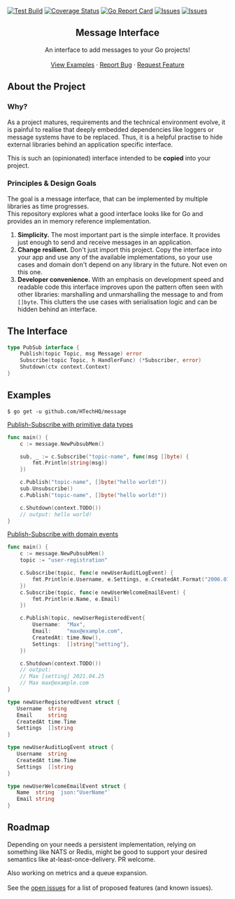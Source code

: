 [![Test Build][github-action-shield]][github-action-url]
[![Coverage Status][coveralls-shield]][coveralls-url]
[![Go Report Card][reportcard-shield]][reportcard-url]
[![Issues][issues-shield]][issues-url]
[![Issues][stars-shield]][stars-url]




<p align="center">
  <h2 align="center">Message Interface</h2>

  <p align="center">
    An interface to add messages to your Go projects!
    <br />
    <br />
    <a href="https://github.com/HTechHQ/message#examples">View Examples</a>
    ·
    <a href="https://github.com/HTechHQ/message/issues">Report Bug</a>
    ·
    <a href="https://github.com/HTechHQ/message/issues">Request Feature</a>
  </p>
</p>




## About the Project
### Why?
As a project matures, requirements and the technical 
environment evolve, it is painful to realise that deeply embedded
dependencies like loggers or message systems have to be replaced.
Thus, it is a helpful practise to hide external libraries behind an
application specific interface.

This is such an (opinionated) interface intended to be **copied**
into your project.

### Principles & Design Goals
The goal is a message interface, that can be implemented by multiple libraries
as time progresses.\
This repository explores what a good interface looks like for Go and
provides an in memory reference implementation.

1. **Simplicity.**
   The most important part is the simple interface. It provides just enough
   to send and receive messages in an application.
1. **Change resilient.**
   Don't just import this project. 
   Copy the interface into your app and use any of the 
   available implementations, so your use cases and domain don't depend on any
   library in the future. Not even on this one.
1. **Developer convenience.**
   With an emphasis on development speed and readable code 
   this interface improves upon the pattern often seen with other libraries:
   marshalling and unmarshalling the message to and from `[]byte`.
   This clutters the use cases with serialisation logic 
   and can be hidden behind an interface.




## The Interface
```go
type PubSub interface {
	Publish(topic Topic, msg Message) error
	Subscribe(topic Topic, h HandlerFunc) (*Subscriber, error)
	Shutdown(ctx context.Context)
}
```




## Examples
```shell
$ go get -u github.com/HTechHQ/message
```


[Publish-Subscribe with primitive data types](examples/pubsub-primitive/main.go)
```go
func main() {
    c := message.NewPubsubMem()

    sub, _ := c.Subscribe("topic-name", func(msg []byte) {
        fmt.Println(string(msg))
    })

    c.Publish("topic-name", []byte("hello world!"))
    sub.Unsubscribe()
    c.Publish("topic-name", []byte("hello world!"))

    c.Shutdown(context.TODO())
    // output: hello world!
}
```


[Publish-Subscribe with domain events](examples/pubsub-events/main.go)
```go
func main() {
	c := message.NewPubsubMem()
	topic := "user-registration"

	c.Subscribe(topic, func(e newUserAuditLogEvent) {
		fmt.Println(e.Username, e.Settings, e.CreatedAt.Format("2006.01.02"))
	})
	c.Subscribe(topic, func(e newUserWelcomeEmailEvent) {
		fmt.Println(e.Name, e.Email)
	})

	c.Publish(topic, newUserRegisteredEvent{
		Username:  "Max",
		Email:     "max@example.com",
		CreatedAt: time.Now(),
		Settings:  []string{"setting"},
	})

	c.Shutdown(context.TODO())
	// output:
	// Max [setting] 2021.04.25
	// Max max@example.com
}

type newUserRegisteredEvent struct {
   Username  string
   Email     string
   CreatedAt time.Time
   Settings  []string
}

type newUserAuditLogEvent struct {
   Username  string
   CreatedAt time.Time
   Settings  []string
}

type newUserWelcomeEmailEvent struct {
   Name  string `json:"UserName"`
   Email string
}
```




## Roadmap
Depending on your needs a persistent implementation, relying on something like
NATS or Redis, might be good to support your desired semantics 
like at-least-once-delivery. PR welcome.

Also working on metrics and a queue expansion.
\
\
See the [open issues](https://github.com/HTechHQ/message/issues) for a list of proposed features (and known issues).




<!-- MARKDOWN LINKS & IMAGES -->
[issues-shield]: https://img.shields.io/github/issues/HTechHQ/message?style=flat-square&logo=appveyor
[issues-url]: https://github.com/HTechHQ/message/issues
[stars-shield]: https://img.shields.io/github/stars/HTechHQ/message?style=flat-square&logo=appveyor
[stars-url]: https://github.com/HTechHQ/message/stargazers
[reportcard-shield]: https://goreportcard.com/badge/github.com/HTechHQ/message
[reportcard-url]: https://goreportcard.com/report/github.com/HTechHQ/message
[coveralls-shield]: https://coveralls.io/repos/github/HTechHQ/message/badge.svg?branch=master
[coveralls-url]: https://coveralls.io/github/HTechHQ/message?branch=master
[github-action-shield]: https://github.com/HTechHQ/message/actions/workflows/test.yml/badge.svg
[github-action-url]: https://github.com/HTechHQ/message/actions